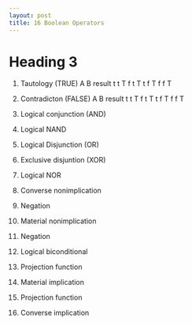 ```yaml
---
layout: post
title: 16 Boolean Operators
---
```

# Heading 3
1. Tautology (TRUE)
A B result
t t T
f t T
t f T
f f T

1. Contradicton (FALSE)
A B result
t t T
f t T
t f T
f f T
1. Logical conjunction (AND)
1. Logical NAND
1. Logical Disjunction (OR)
1. Exclusive disjuntion (XOR)
1. Logical NOR
1. Converse nonimplication
1. Negation
1. Material nonimplication
1. Negation
1. Logical biconditional
1. Projection function
1. Material implication
1. Projection function
1. Converse implication

